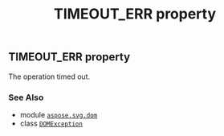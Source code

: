 ﻿---
title: TIMEOUT_ERR property
second_title: Aspose.SVG for Python via .NET API References
description: 
type: docs
weight: 240
url: /python-net/aspose.svg.dom/domexception/timeout_err/
is_root: false
---

## TIMEOUT_ERR property


The operation timed out.

### See Also
* module [`aspose.svg.dom`](../../)
* class [`DOMException`](/svg/python-net/aspose.svg.dom/domexception)
